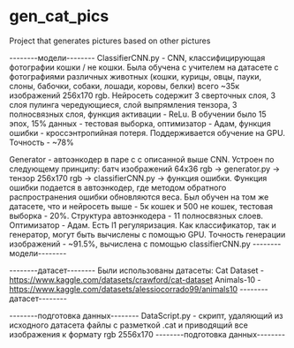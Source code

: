 # gen_cat_pics
Project that generates pictures based on other pictures

--------модели--------
ClassifierCNN.py - CNN, классифицирующая фотографии кошки / не кошки. Была обучена с учителем на датасете с фотографиями различных животных (кошки, курицы, овцы, пауки, слоны, бабочки, собаки, лошади, коровы, белки) всего ~35к изображений 256x170 rgb. Нейросеть содержит 3 сверточных слоя, 3 слоя пулинга чередующиеся, слой выпрямления тензора, 3 полносвязных слоя, функция активации - ReLu. В обучении было 15 эпох, 15% данных - тестовая  выборка, оптимизатор - Адам, функция ошибки - кроссэнтропийная потеря. Поддерживается обучение на GPU. Точность - ~78%

Generator - автоэнкодер в паре с с описанной выше CNN. Устроен по следующему принципу: батч изображений 64x36 rgb -> generator.py -> тензор 256x170 rgb -> classifierCNN.py -> функция ошибки. Функция ошибки подается в автоэнкодер, где методом обратного распространения ошибки обновляются веса. Был обучен на том же датасете, что и нейросеть выше - 5к кошек и 500 не кошек, тестовая выборка - 20%. Структура автоэнкодера - 11 полносвязных слоев. Оптимизатор - Адам. Есть l1 регуляризация. Как классификатор, так и генератор, могут быть вычислены с помощью GPU. Точность генерации изображений - ~91.5%, вычислена с помощью classifierCNN.py
--------модели--------

--------датасет--------
Были использованы датасеты:
Cat Dataset - https://www.kaggle.com/datasets/crawford/cat-dataset
Animals-10 - https://www.kaggle.com/datasets/alessiocorrado99/animals10
--------датасет--------

--------подготовка данных--------
DataScript.py - скрипт, удаляющий из исходного датасета файлы с разметкой .cat и приводящий все изображения к формату rgb 2556x170
--------подготовка данных--------
